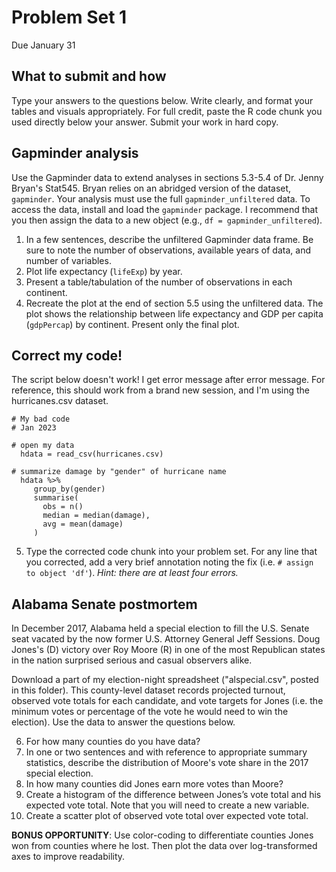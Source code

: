 # Problem Set 1
Due January 31


## What to submit and how
Type your answers to the questions below. Write clearly, and format your tables and visuals appropriately. For full credit, paste the R code chunk you used directly below your answer. Submit your work in hard copy. 

## Gapminder analysis
Use the Gapminder data to extend analyses in sections 5.3-5.4 of Dr. Jenny Bryan's Stat545. Bryan relies on an abridged version of the dataset, `gapminder`. Your analysis must use the full `gapminder_unfiltered` data. To access the data, install and load the `gapminder` package. I recommend that you then assign the data to a new object (e.g., `df = gapminder_unfiltered`).

1. In a few sentences, describe the unfiltered Gapminder data frame. Be sure to note the number of observations, available years of data, and number of variables.
2. Plot life expectancy (`lifeExp`) by year. 
3. Present a table/tabulation of the number of observations in each continent. 
4. Recreate the plot at the end of section 5.5 using the unfiltered data. The plot shows the relationship between life expectancy and GDP per capita (`gdpPercap`) by continent. Present only the final plot. 


## Correct my code!
The script below doesn't work! I get error message after error message. For reference, this should work from a brand new session, and I'm using the hurricanes.csv dataset. 

```
# My bad code
# Jan 2023

# open my data
  hdata = read_csv(hurricanes.csv)

# summarize damage by "gender" of hurricane name
  hdata %>%
     group_by(gender)
     summarise(
       obs = n()
       median = median(damage),
       avg = mean(damage)
     )
```

5. Type the corrected code chunk into your problem set. For any line that you corrected, add a very brief annotation noting the fix (i.e. `# assign to object 'df'`). *Hint: there are at least four errors.*

## Alabama Senate postmortem
In December 2017, Alabama held a special election to fill the U.S. Senate seat vacated by the now former U.S. Attorney General Jeff Sessions. Doug Jones's (D) victory over Roy Moore (R) in one of the most Republican states in the nation surprised serious and casual observers alike.

Download a part of my election-night spreadsheet ("alspecial.csv", posted in this folder). This county-level dataset records projected turnout, observed vote totals for each candidate, and vote targets for Jones (i.e. the minimum votes or percentage of the vote he would need to win the election). Use the data to answer the questions below.

6. For how many counties do you have data?
7. In one or two sentences and with reference to appropriate summary statistics, describe the distribution of Moore's vote share in the 2017 special election.
8. In how many counties did Jones earn more votes than Moore?
9. Create a histogram of the difference between Jones’s vote total and his expected vote total. Note that you will need to create a new variable.
10. Create a scatter plot of observed vote total over expected vote total. 

**BONUS OPPORTUNITY**: Use color-coding to differentiate counties Jones won from counties where he lost. Then plot the data over log-transformed axes to improve readability.
